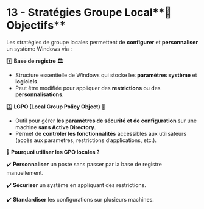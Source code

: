 # 13 - Stratégies Groupe Local**🎯 Objectifs**

Les stratégies de groupe locales permettent de **configurer** et **personnaliser** un système Windows via :



1️⃣ **Base de registre** 🏛️

- Structure essentielle de Windows qui stocke les **paramètres système** et **logiciels**.
- Peut être modifiée pour appliquer des **restrictions** ou des **personnalisations**.



2️⃣ **LGPO (Local Group Policy Object)** 📜

- Outil pour gérer **les paramètres de sécurité et de configuration** sur une machine **sans Active Directory**.
- Permet de **contrôler les fonctionnalités** accessibles aux utilisateurs (accès aux paramètres, restrictions d’applications, etc.).



**🔑 Pourquoi utiliser les GPO locales ?**

✔️ **Personnaliser** un poste sans passer par la base de registre manuellement.

✔️ **Sécuriser** un système en appliquant des restrictions.

✔️ **Standardiser** les configurations sur plusieurs machines.
